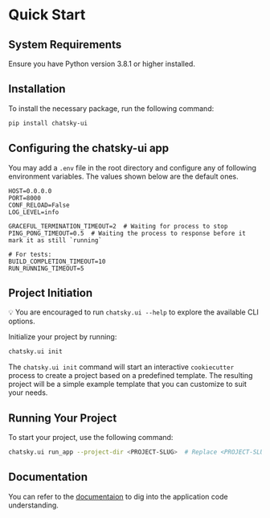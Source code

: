 # Quick Start
## System Requirements
Ensure you have Python version 3.8.1 or higher installed.

## Installation
To install the necessary package, run the following command:
```bash
pip install chatsky-ui
```

## Configuring the chatsky-ui app
You may add a `.env` file in the root directory and configure any of following environment variables. The values shown below are the default ones.
```.env
HOST=0.0.0.0
PORT=8000
CONF_RELOAD=False
LOG_LEVEL=info

GRACEFUL_TERMINATION_TIMEOUT=2  # Waiting for process to stop
PING_PONG_TIMEOUT=0.5  # Waiting the process to response before it mark it as still `running`

# For tests:
BUILD_COMPLETION_TIMEOUT=10
RUN_RUNNING_TIMEOUT=5
```

## Project Initiation
💡 You are encouraged to run `chatsky.ui --help` to explore the available CLI options.

Initialize your project by running:
```bash
chatsky.ui init
```
The `chatsky.ui init` command will start an interactive `cookiecutter` process to create a project based on a predefined template. The resulting project will be a simple example template that you can customize to suit your needs.

## Running Your Project
To start your project, use the following command:
```bash
chatsky.ui run_app --project-dir <PROJECT-SLUG>  # Replace <PROJECT-SLUG> with the slug you specified during initialization
```

## Documentation
You can refer to the [documentaion](https://deeppavlov.github.io/chatsky-ui/) to dig into the application code understanding.
